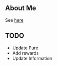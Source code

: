 ## About Me

See [here](http://toshimaru.net/about/)


## TODO
* Update Pure
* Add rewards
* Update Information
